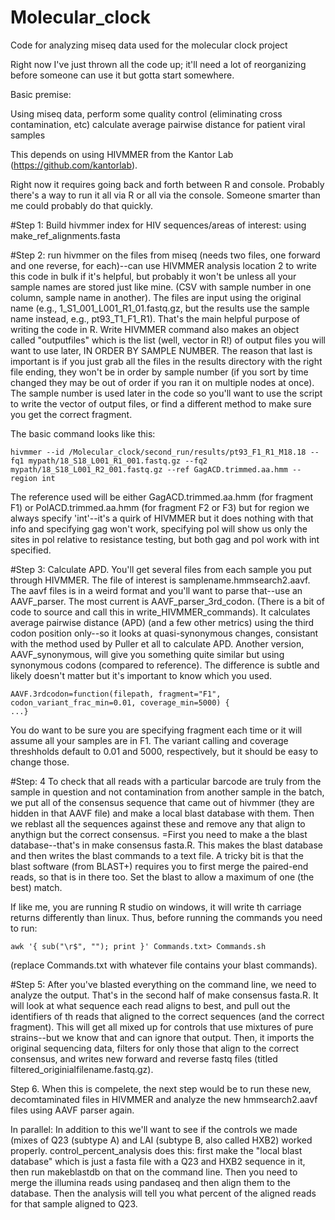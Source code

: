 # Molecular_clock
Code for analyzing miseq data used for the molecular clock project

Right now I've just thrown all the code up; it'll need a lot of reorganizing before someone can use it but gotta start somewhere.

Basic premise:

Using miseq data, perform some quality control (eliminating cross contamination, etc) calculate average pairwise distance for patient viral samples

This depends on using HIVMMER from the Kantor Lab (https://github.com/kantorlab). 

Right now it requires going back and forth between R and console. Probably there's a way to run it all via R or all via the console. Someone smarter than me could probably do that quickly. 

#Step 1: Build hivmmer index for HIV sequences/areas of interest: using make_ref_alignments.fasta 

#Step 2: run hivmmer on the files from miseq (needs two files, one forward and one reverse, for each)--can use HIVMMER analysis location 2 to write this code in bulk if it's helpful, but probably it won't be unless all your sample names are stored just like mine. (CSV with sample number in one column, sample name in another). The files are input using the original name (e.g., 1_S1_001_L001_R1_01.fastq.gz, but the results use the sample name instead, e.g., pt93_T1_F1_R1). That's the main helpful purpose of writing the code in R. 
Write HIVMMER command also makes an object called "outputfiles" which is the list (well, vector in R!) of output files you will want to use later, IN ORDER BY SAMPLE NUMBER. The reason that last is important is if you just grab all the files in the results directory with the right file ending, they won't be in order by sample number (if you sort by time changed they may be out of order if you ran it on multiple nodes at once). The sample number is used later in the code so you'll want to use the script to write the vector of output files, or find a different method to make sure you get the correct fragment.

The basic command looks like this:
```
hivmmer --id /Molecular_clock/second_run/results/pt93_F1_R1_M18.18 --fq1 mypath/18_S18_L001_R1_001.fastq.gz --fq2 mypath/18_S18_L001_R2_001.fastq.gz --ref GagACD.trimmed.aa.hmm --region int
```
The reference used will be either GagACD.trimmed.aa.hmm (for fragment F1) or PolACD.trimmed.aa.hmm (for fragment F2 or F3) but for region we always specify 'int'--it's a quirk of HIVMMER but it does nothing with that info and specifying gag won't work, specifying pol will show us only the sites in pol relative to resistance testing, but both gag and pol work with int specified.

#Step 3: Calculate APD. You'll get several files from each sample you put through HIVMMER. The file of interest is samplename.hmmsearch2.aavf. The aavf files is in a weird format and you'll want to parse that--use an AAVF_parser. The most current is AAVF_parser_3rd_codon. (There is a bit of code to source and call this in write_HIVMMER_commands). It calculates average pairwise distance (APD) (and a few other metrics) using the third codon position only--so it looks at quasi-synonymous changes, consistant with the method used by Puller et all to calculate APD. Another version, AAVF_synonymous, will give you something quite similar but using synonymous codons (compared to reference). The difference is subtle and likely doesn't matter but it's important to know which you used.

```
AAVF.3rdcodon=function(filepath, fragment="F1", codon_variant_frac_min=0.01, coverage_min=5000) {
...}
```
You do want to be sure you are specifying fragment each time or it will assume all your samples are in F1. The variant calling and coverage threshholds default to 0.01 and 5000, respectively, but it should be easy to change those.

#Step: 4 To check that all reads with a particular barcode are truly from the sample in question and not contamination from another sample in the batch, we put all of the consensus sequence that came out of hivmmer (they are hidden in that AAVF file) and make a local blast database with them. Then we reblast all the sequences against these and remove any that align to anythign but the correct consensus. =First you need to make a the blast database--that's in make consensus fasta.R. This makes the blast database and then writes the blast commands to a text file. A tricky bit is that the blast software (from BLAST+) requires you to first merge the paired-end reads, so that is in there too. Set the blast to allow a maximum of one (the best) match.

If like me, you are running R studio on windows, it will write th carriage returns differently than linux. Thus, before running the commands you need to run:
```
awk '{ sub("\r$", ""); print }' Commands.txt> Commands.sh
```
(replace Commands.txt with whatever file contains your blast commands).

#Step 5: After you've blasted everything on the command line, we need to analyze the output. That's in the second half of make consensus fasta.R. It will look at what sequence each read aligns to best, and pull out the identifiers of th reads that aligned to the correct sequences (and the correct fragment). This will get all mixed up for controls that use mixtures of pure strains--but we know that and can ignore that output. 
Then, it imports the original sequencing data, filters for only those that align to the correct consensus, and writes new forward and reverse fastq files (titled filtered_originialfilename.fastq.gz).

Step 6. When this is compelete, the next step would be to run these new, decomtaminated files in HIVMMER and analyze the new hmmsearch2.aavf files using AAVF parser again.

In parallel: In addition to this we'll want to see if the controls we made (mixes of Q23 (subtype A) and LAI (subtype B, also called HXB2) worked properly. control_percent_analysis does this: first make the "local blast database" which is just a fasta file with a Q23 and HXB2 sequence in it, then run makeblastdb on that on the command line. Then you need to merge the illumina reads using pandaseq and then align them to the database. Then the analysis will tell you what percent of the aligned reads for that sample aligned to Q23.


